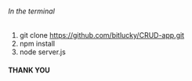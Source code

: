 ###### In the terminal 
1.  git clone https://github.com/bitlucky/CRUD-app.git
2. npm install 
3. node server.js
#### THANK YOU 
